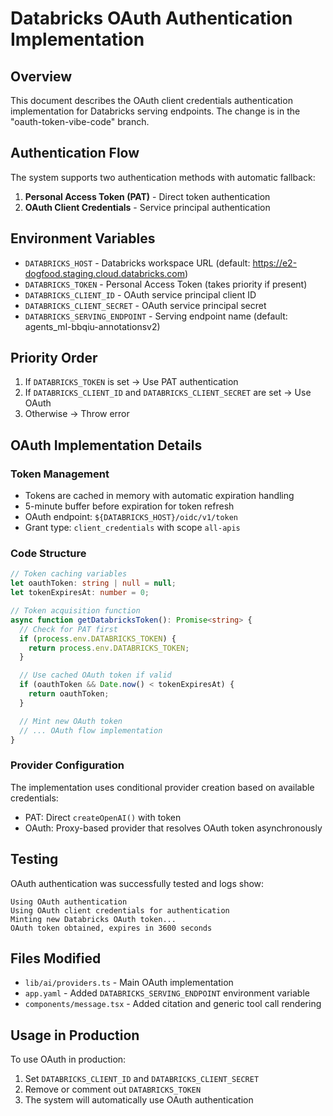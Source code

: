 # Databricks OAuth Authentication Implementation

## Overview
This document describes the OAuth client credentials authentication implementation for Databricks serving endpoints.
The change is in the "oauth-token-vibe-code" branch.

## Authentication Flow
The system supports two authentication methods with automatic fallback:
1. **Personal Access Token (PAT)** - Direct token authentication
2. **OAuth Client Credentials** - Service principal authentication

## Environment Variables
- `DATABRICKS_HOST` - Databricks workspace URL (default: https://e2-dogfood.staging.cloud.databricks.com)
- `DATABRICKS_TOKEN` - Personal Access Token (takes priority if present)
- `DATABRICKS_CLIENT_ID` - OAuth service principal client ID
- `DATABRICKS_CLIENT_SECRET` - OAuth service principal secret
- `DATABRICKS_SERVING_ENDPOINT` - Serving endpoint name (default: agents_ml-bbqiu-annotationsv2)

## Priority Order
1. If `DATABRICKS_TOKEN` is set → Use PAT authentication
2. If `DATABRICKS_CLIENT_ID` and `DATABRICKS_CLIENT_SECRET` are set → Use OAuth
3. Otherwise → Throw error

## OAuth Implementation Details

### Token Management
- Tokens are cached in memory with automatic expiration handling
- 5-minute buffer before expiration for token refresh
- OAuth endpoint: `${DATABRICKS_HOST}/oidc/v1/token`
- Grant type: `client_credentials` with scope `all-apis`

### Code Structure
```typescript
// Token caching variables
let oauthToken: string | null = null;
let tokenExpiresAt: number = 0;

// Token acquisition function
async function getDatabricksToken(): Promise<string> {
  // Check for PAT first
  if (process.env.DATABRICKS_TOKEN) {
    return process.env.DATABRICKS_TOKEN;
  }

  // Use cached OAuth token if valid
  if (oauthToken && Date.now() < tokenExpiresAt) {
    return oauthToken;
  }

  // Mint new OAuth token
  // ... OAuth flow implementation
}
```

### Provider Configuration
The implementation uses conditional provider creation based on available credentials:
- PAT: Direct `createOpenAI()` with token
- OAuth: Proxy-based provider that resolves OAuth token asynchronously

## Testing
OAuth authentication was successfully tested and logs show:
```
Using OAuth authentication
Using OAuth client credentials for authentication
Minting new Databricks OAuth token...
OAuth token obtained, expires in 3600 seconds
```

## Files Modified
- `lib/ai/providers.ts` - Main OAuth implementation
- `app.yaml` - Added `DATABRICKS_SERVING_ENDPOINT` environment variable
- `components/message.tsx` - Added citation and generic tool call rendering

## Usage in Production
To use OAuth in production:
1. Set `DATABRICKS_CLIENT_ID` and `DATABRICKS_CLIENT_SECRET`
2. Remove or comment out `DATABRICKS_TOKEN`
3. The system will automatically use OAuth authentication